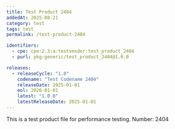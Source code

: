 ```yaml
---
title: Test Product 2404
addedAt: 2025-08-21
category: test
tags: test
permalink: /test-product-2404

identifiers:
  - cpe: cpe:2.3:a:testvendor:test_product_2404
  - purl: pkg:generic/test_product_2404@1.0.0

releases:
  - releaseCycle: "1.0"
    codename: "Test Codename 2404"
    releaseDate: 2025-01-01
    eol: 2026-01-01
    latest: "1.0.0"
    latestReleaseDate: 2025-01-01
---
```


This is a test product file for performance testing. Number: 2404
